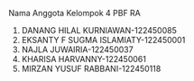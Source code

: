 Nama Anggota Kelompok 4 PBF RA

1. DANANG HILAL KURNIAWAN-122450085
2. EKSANTY F SUGMA ISLAMIATY-122450001
3. NAJLA JUWAIRIA-122450037
4. KHARISA HARVANNY-122450061
5. MIRZAN YUSUF RABBANI-122450118

